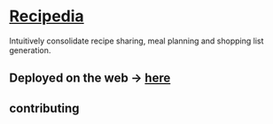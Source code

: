 # <a href="https://projects-2.herokuapp.com">Recipedia</a>
Intuitively consolidate recipe sharing, meal planning and shopping list generation.

## Deployed on the web -> <a href="https://projects-2.herokuapp.com">here</a>


## contributing
